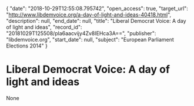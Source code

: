 {
  "date": "2018-10-29T12:55:08.795742", 
  "open_access": true, 
  "target_url": "http://www.libdemvoice.org/a-day-of-light-and-ideas-40418.html", 
  "description": null, 
  "end_date": null, 
  "title": "Liberal Democrat Voice: A day of light and ideas", 
  "record_id": "20181029T125508/pla6aacvijy4Zv8IEHca3A==", 
  "publisher": "libdemvoice.org", 
  "start_date": null, 
  "subject": "European Parliament Elections 2014"
}

# Liberal Democrat Voice: A day of light and ideas

None